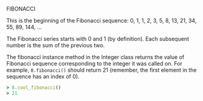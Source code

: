 FIBONACCI

This is the beginning of the Fibonacci sequence: 0, 1, 1, 2, 3, 5, 8, 13, 21, 34, 55, 89, 144, ...

The Fibonacci series starts with 0 and 1 (by definition). Each subsequent number is the sum of the previous two.

The fibonacci instance method in the Integer class returns the value of Fibonacci sequence corresponding to the integer it was called on. For example, `8.fibonacci()` should return 21 (remember, the first element in the sequence has an index of 0).

```ruby
> 8.cool_fibonacci()
> 21
```
